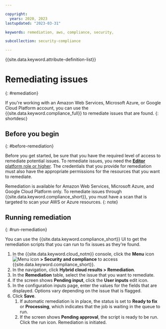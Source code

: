 ```yaml
---

copyright:
  years: 2020, 2023
lastupdated: "2023-03-31"

keywords: remediation, aws, compliance, security, 

subcollection: security-compliance

---
```


{{site.data.keyword.attribute-definition-list}}


# Remediating issues
{: #remediation}

If you're working with an Amazon Web Services, Microsoft Azure, or Google Cloud Platform account, you can use the {{site.data.keyword.compliance_full}} to remediate issues that are found.
{: shortdesc}




## Before you begin
{: #before-remediation}

Before you get started, be sure that you have the required level of access to remediate potential issues. To remediate issues, you need the [**Editor** platform role or higher](/docs/security-compliance?topic=security-compliance-access-management). The credentials that you provide for remediation must also have the appropriate permissions for the resources that you want to remediate.

Remediation is available for Amazon Web Services, Microsoft Azure, and Google Cloud Platform only. To remediate issues through {{site.data.keyword.compliance_short}}, you must have a scan that is targeted to scan your AWS or Azure resources.
{: note}


## Running remediation
{: #run-remediation} 

You can use the {{site.data.keyword.compliance_short}} UI to get the remediation scripts that you can run to fix issues as they're found.

1. In the {{site.data.keyword.cloud_notm}} console, click the **Menu** icon ![Menu icon](../icons/icon_hamburger.svg) **> Security and compliance** to access {{site.data.keyword.compliance_short}}.
2. In the navigation, click **Hybrid cloud results > Remediation**. 
3. In the **Remediation** table, select the issue that you want to remediate.
4. If the screen shows **Pending input**, click the **User inputs** edit icon.
5. In the configuration inputs page, enter the values for the fields that are displayed. Options vary depending on the issue that is flagged.
6. Click **Save**. 
   1. If automatic remediation is in place, the status is set to **Ready to fix** or **Processing**, which indicates that the job is waiting in the queue to run.
   2. If the screen shows **Pending approval**, the script is ready to be run. Click the run icon. Remediation is initiated.

